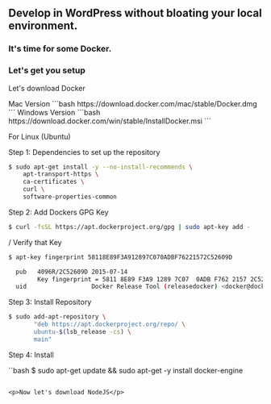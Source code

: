 ## Develop in WordPress without bloating your local environment.
### It's time for some Docker.

<h3>Let's get you setup</h3>

<p>Let's download Docker</p>
  Mac Version 
  ```bash
  https://download.docker.com/mac/stable/Docker.dmg
  ```
  Windows Version 
  ```bash
  https://download.docker.com/win/stable/InstallDocker.msi
  ```

<p>For Linux (Ubuntu)</p>

Step 1: Dependencies to set up the repository

```bash
$ sudo apt-get install -y --no-install-recommends \
    apt-transport-https \
    ca-certificates \
    curl \
    software-properties-common
```

Step 2: Add Dockers GPG Key

```bash
$ curl -fsSL https://apt.dockerproject.org/gpg | sudo apt-key add -
```

/ Verify that Key

```bash
$ apt-key fingerprint 58118E89F3A912897C070ADBF76221572C52609D

  pub   4096R/2C52609D 2015-07-14
        Key fingerprint = 5811 8E89 F3A9 1289 7C07  0ADB F762 2157 2C52 609D
  uid                  Docker Release Tool (releasedocker) <docker@docker.com>
```

Step 3: Install Repository

```bash
$ sudo add-apt-repository \
       "deb https://apt.dockerproject.org/repo/ \
       ubuntu-$(lsb_release -cs) \
       main"
```

Step 4: Install

``bash
$ sudo apt-get update && sudo apt-get -y install docker-engine
``` 

<p>Now let's download NodeJS</p>
